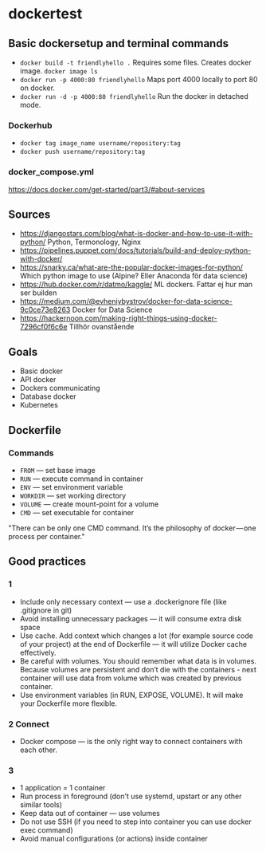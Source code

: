 # dockertest

## Basic dockersetup and terminal commands
- `docker build -t friendlyhello .` Requires some files. Creates docker image. `docker image ls`
- `docker run -p 4000:80 friendlyhello` Maps port 4000 locally to port 80 on docker. 
- `docker run -d -p 4000:80 friendlyhello` Run the docker in detached mode.


### Dockerhub

- `docker tag image_name username/repository:tag`
- `docker push username/repository:tag`

### docker_compose.yml

https://docs.docker.com/get-started/part3/#about-services

## Sources

- https://djangostars.com/blog/what-is-docker-and-how-to-use-it-with-python/ Python, Termonology, Nginx
- https://pipelines.puppet.com/docs/tutorials/build-and-deploy-python-with-docker/
- https://snarky.ca/what-are-the-popular-docker-images-for-python/ Which python image to use (Alpine? Eller Anaconda för data science)
- https://hub.docker.com/r/datmo/kaggle/ ML dockers. Fattar ej hur man ser builden
- https://medium.com/@evheniybystrov/docker-for-data-science-9c0ce73e8263 Docker for Data Science
- https://hackernoon.com/making-right-things-using-docker-7296cf0f6c6e Tillhör ovanstående

## Goals

- Basic docker
- API docker
- Dockers communicating
- Database docker
- Kubernetes

## Dockerfile


### Commands
- `FROM` — set base image
- `RUN` — execute command in container
- `ENV` — set environment variable
- `WORKDIR` — set working directory
- `VOLUME` — create mount-point for a volume
- `CMD` — set executable for container


"There can be only one CMD command. It’s the philosophy of docker — one process per container."

## Good practices

### 1
- Include only necessary context — use a .dockerignore file (like .gitignore in git)
- Avoid installing unnecessary packages — it will consume extra disk space
- Use cache. Add context which changes a lot (for example source code of your project) at the end of Dockerfile — it will utilize Docker cache effectively.
- Be careful with volumes. You should remember what data is in volumes. Because volumes are persistent and don’t die with the containers - next container will use data from volume which was created by previous container.
- Use environment variables (in RUN, EXPOSE, VOLUME). It will make your Dockerfile more flexible.
### 2 Connect
- Docker compose — is the only right way to connect containers with each other.
### 3
- 1 application = 1 container
- Run process in foreground (don't use systemd, upstart or any other similar tools)
- Keep data out of container — use volumes
- Do not use SSH (if you need to step into container you can use docker exec command)
- Avoid manual configurations (or actions) inside container
